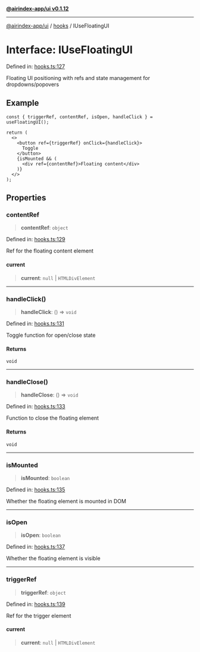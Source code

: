 [**@airindex-app/ui v0.1.12**](../../README.md)

***

[@airindex-app/ui](../../README.md) / [hooks](../README.md) / IUseFloatingUI

# Interface: IUseFloatingUI

Defined in: [hooks.ts:127](https://github.com/airindex-app/ui/blob/51b723e17db3d2d7342fc2d9bd4a36ea0ad71f2a/src/types/hooks.ts#L127)

Floating UI positioning with refs and state management for dropdowns/popovers

## Example

```tsx
const { triggerRef, contentRef, isOpen, handleClick } = useFloatingUI();

return (
  <>
    <button ref={triggerRef} onClick={handleClick}>
      Toggle
    </button>
    {isMounted && (
      <div ref={contentRef}>Floating content</div>
    )}
  </>
);
```

## Properties

### contentRef

> **contentRef**: `object`

Defined in: [hooks.ts:129](https://github.com/airindex-app/ui/blob/51b723e17db3d2d7342fc2d9bd4a36ea0ad71f2a/src/types/hooks.ts#L129)

Ref for the floating content element

#### current

> **current**: `null` \| `HTMLDivElement`

***

### handleClick()

> **handleClick**: () => `void`

Defined in: [hooks.ts:131](https://github.com/airindex-app/ui/blob/51b723e17db3d2d7342fc2d9bd4a36ea0ad71f2a/src/types/hooks.ts#L131)

Toggle function for open/close state

#### Returns

`void`

***

### handleClose()

> **handleClose**: () => `void`

Defined in: [hooks.ts:133](https://github.com/airindex-app/ui/blob/51b723e17db3d2d7342fc2d9bd4a36ea0ad71f2a/src/types/hooks.ts#L133)

Function to close the floating element

#### Returns

`void`

***

### isMounted

> **isMounted**: `boolean`

Defined in: [hooks.ts:135](https://github.com/airindex-app/ui/blob/51b723e17db3d2d7342fc2d9bd4a36ea0ad71f2a/src/types/hooks.ts#L135)

Whether the floating element is mounted in DOM

***

### isOpen

> **isOpen**: `boolean`

Defined in: [hooks.ts:137](https://github.com/airindex-app/ui/blob/51b723e17db3d2d7342fc2d9bd4a36ea0ad71f2a/src/types/hooks.ts#L137)

Whether the floating element is visible

***

### triggerRef

> **triggerRef**: `object`

Defined in: [hooks.ts:139](https://github.com/airindex-app/ui/blob/51b723e17db3d2d7342fc2d9bd4a36ea0ad71f2a/src/types/hooks.ts#L139)

Ref for the trigger element

#### current

> **current**: `null` \| `HTMLDivElement`
